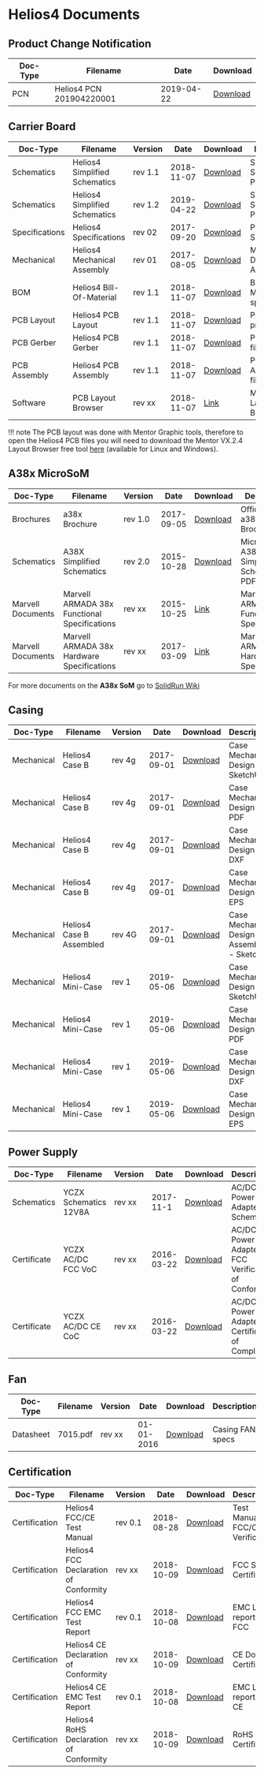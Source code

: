 # Helios4 Documents

## Product Change Notification

Doc-Type | Filename | Date | Download
---------|----------|------|---------
PCN|Helios4 PCN 201904220001|2019-04-22|[Download](/files/pcn/Helios4_PCN_201904220001.pdf)


## Carrier Board

Doc-Type | Filename | Version | Date | Download | Description
---------|----------|---------|------|----------|------------
Schematics|Helios4 Simplified Schematics|rev 1.1|2018-11-07|[Download](/files/carrier/Helios4_Schematics_R1-1.pdf)|Simplified Schematics - PDF
Schematics|Helios4 Simplified Schematics|rev 1.2|2019-04-22|[Download](/files/carrier/Helios4_Schematics_R1-2.pdf)|Simplified Schematics - PDF
Specifications|Helios4 Specifications|rev 02|2017-09-20|[Download](/files/carrier/Helios4_Specifications.pdf)|Product Specifications
Mechanical|Helios4 Mechanical Assembly|rev 01|2017-08-05|[Download](/files/carrier/Helios4_Mechnical_Assembly.pdf)|Mechanical Design / Assembly
BOM|Helios4 Bill-Of-Material|rev 1.1|2018-11-07|[Download](/files/carrier/Helios4_BOM_R1-1.xls)|Bill-Of-Material spreadsheet
PCB Layout|Helios4 PCB Layout|rev 1.1|2018-11-07|[Download](/files/carrier/Helios4_PCB_R1-1.zip)|PCB Layout project files
PCB Gerber|Helios4 PCB Gerber|rev 1.1|2018-11-07|[Download](/files/carrier/Helios4_Gerber_R1-1.zip)|PCB Gerber files
PCB Assembly|Helios4 PCB Assembly|rev 1.1|2018-11-07|[Download](/files/carrier/Helios4_Assembly_R1-1.zip)|PCB Assembly files
Software|PCB Layout Browser|rev xx|2018-11-07|[Link](https://www.mentor.com/pcb/downloads/browsers/)|Mentor PCB Layout Browser

!!! note
    The PCB layout was done with Mentor Graphic tools, therefore to open the Helios4 PCB files you will need to download the Mentor VX.2.4 Layout Browser free tool [here](https://www.mentor.com/pcb/downloads/browsers/) (available for Linux and Windows).

## A38x  MicroSoM

Doc-Type | Filename | Version | Date | Download | Description
---------|----------|---------|------|----------|------------
Brochures|a38x Brochure|rev 1.0|2017-09-05|[Download](/files/som/brochure_a38x_microsom_2017-09-05.pdf)|Official SR a38x Brochure
Schematics|A38X Simplified Schematics|rev 2.0|2015-10-28|[Download](/files/som/a38x-microsom-schematics-simplified-rev2.00.pdf)|MicroSom A38X Simplified Schematics - PDF
Marvell Documents|Marvell ARMADA 38x Functional Specifications|rev xx|2015-10-25|[Link](https://marvellcorp.wufoo.com/forms/marvell-armada-38x-functional-specifications/)|Marvell ARMADA 38x Functional Specifications
Marvell Documents|Marvell ARMADA 38x Hardware Specifications|rev xx|2017-03-09|[Link](https://marvellcorp.wufoo.com/forms/marvell-armada-38x-hardware-specifications/)|Marvell ARMADA 38x Hardware Specifications

For more documents on the **A38x SoM** go to [SolidRun Wiki](https://wiki.solid-run.com/doku.php?id=products:a38x:documents)

## Casing

Doc-Type | Filename | Version | Date | Download | Description
---------|----------|---------|------|----------|-------------
Mechanical|Helios4 Case B|rev 4g|2017-09-01|[Download](/files/casing/Helios4_CaseB_r4g.skp)|Case Mechanical Design - SketchUp
Mechanical|Helios4 Case B|rev 4g|2017-09-01|[Download](/files/casing/Helios4_CaseB_r4g.pdf)|Case Mechanical Design - PDF
Mechanical|Helios4 Case B|rev 4g|2017-09-01|[Download](/files/casing/Helios4_CaseB_r4g.dxf)|Case Mechanical Design - DXF
Mechanical|Helios4 Case B|rev 4g|2017-09-01|[Download](/files/casing/Helios4_CaseB_r4g.eps)|Case Mechanical Design - EPS
Mechanical|Helios4 Case B Assembled|rev 4G|2017-09-01|[Download](/files/casing/Helios4_CaseB_r4g-assembled.skp)|Case Mechanical Design Assembled - SketchUp
Mechanical|Helios4 Mini-Case|rev 1|2019-05-06|[Download](/files/casing/Helios4_MiniCase_r1.skp)|Case Mechanical Design - SketchUp
Mechanical|Helios4 Mini-Case|rev 1|2019-05-06|[Download](/files/casing/Helios4_MiniCase_r1.pdf)|Case Mechanical Design - PDF
Mechanical|Helios4 Mini-Case|rev 1|2019-05-06|[Download](/files/casing/Helios4_MiniCase_r1.dxf)|Case Mechanical Design - DXF
Mechanical|Helios4 Mini-Case|rev 1|2019-05-06|[Download](/files/casing/Helios4_MiniCase_r1.eps)|Case Mechanical Design - EPS

## Power Supply

Doc-Type | Filename | Version | Date | Download | Description
---------|----------|---------|------|----------|-------------
Schematics|YCZX Schematics 12V8A|rev xx|2017-11-1|[Download](/files/power-supply/YCZX_Schematics_12V8A.pdf)|AC/DC Power Adapter Schematics
Certificate|YCZX AC/DC FCC VoC|rev xx|2016-03-22|[Download](/files/power-supply/YCZX_ACDC_FCC_VoC.png)|AC/DC Power Adapter FCC Verification of Conformity
Certificate|YCZX AC/DC CE CoC|rev xx|2016-03-22|[Download](/files/power-supply/YCZX_ACDC_CE_CoC.png)|AC/DC Power Adapter CE Certificate of Compliance

## Fan

Doc-Type | Filename | Version | Date | Download | Description
---------|----------|---------|------|----------|-------------
Datasheet|7015.pdf|rev xx|01-01-2016|[Download](/files/fan/Whee_fan_7015.pdf)|Casing FAN specs


## Certification

Doc-Type | Filename | Version | Date | Download | Description
---------|----------|---------|------|----------|-------------
Certification|Helios4 FCC/CE Test Manual|rev 0.1|2018-08-28|[Download](/files/certification/Helios4_FCC_CE_Test_Manual-v0.1.pdf)|Test Manual for FCC/CE Verification
Certification|Helios4 FCC Declaration of Conformity|rev xx|2018-10-09|[Download](/files/certification/FCC_SDoC_Helios4_2GB_ECC.pdf)|FCC SDoC Certificate
Certification|Helios4 FCC EMC Test Report|rev 0.1|2018-10-08|[Download](/files/certification/UCSFC-1810-0036_Helios4_2GB_ECC_Test_Report.pdf)|EMC Lab report for FCC
Certification|Helios4 CE Declaration of Conformity|rev xx|2018-10-09|[Download](/files/certification/CE_DoC_Helios4_2GB_ECC.pdf)|CE DoC Certificate
Certification|Helios4 CE EMC Test Report|rev 0.1|2018-10-08|[Download](/files/certification/UCSCE-1810-0075_Helios4_2GB_ECC_Test_Report.pdf)|EMC Lab report for CE
Certification|Helios4 RoHS Declaration of Conformity|rev xx|2018-10-09|[Download](/files/certification/RoHS_DoC_Helios4_2GB_ECC.pdf)|RoHS DoC Certificate
